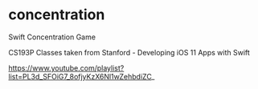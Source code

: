 # concentration
Swift Concentration Game

CS193P Classes taken from Stanford - Developing iOS 11 Apps with Swift

https://www.youtube.com/playlist?list=PL3d_SFOiG7_8ofjyKzX6Nl1wZehbdiZC_
